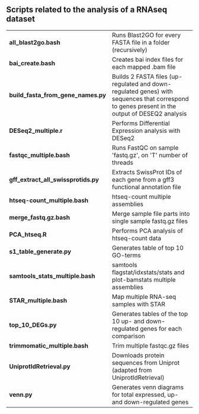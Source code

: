 ## Scripts related to the analysis of a RNAseq dataset

|  |  |
|---------|--------------|
| **all_blast2go.bash** | Runs Blast2GO for every FASTA file in a folder (recursively) | 
| **bai_create.bash** | Creates bai index files for each mapped .bam file
| **build_fasta_from_gene_names.py** | Builds 2 FASTA files (up-regulated and down-regulated genes) with sequences that correspond to genes present in the output of DESEQ2 analysis |
| **DESeq2_multiple.r** | Performs Differential Expression analysis with DESeq2 |
| **fastqc_multiple.bash** | Runs FastQC on sample 'fastq.gz', on 'T' number of threads |
| **gff_extract_all_swissprotids.py** | Extracts SwissProt IDs of each gene from a gff3 functional annotation file |
| **htseq-count_multiple.bash** | htseq-count multiple assemblies |
| **merge_fastq.gz.bash** | Merge sample file parts into single sample fastq.gz files |
| **PCA_htseq.R** | Performs PCA analysis of htseq-count data |
| **s1_table_generate.py** | Generates table of top 10 GO-terms |
| **samtools_stats_multiple.bash** | samtools flagstat/idxstats/stats and plot-bamstats multiple assemblies |
| **STAR_multiple.bash** | Map multiple RNA-seq samples with STAR |
| **top_10_DEGs.py** | Generates tables of the top 10 up- and down-regulated genes for each comparison |
| **trimmomatic_multiple.bash** | Trim multiple fastqc.gz files |
| **UniprotIdRetrieval.py** | Downloads protein sequences from Uniprot (adapted from UniprotIdRetrieval) |
| **venn.py** | Generates venn diagrams for total expressed, up- and down-regulated genes |
